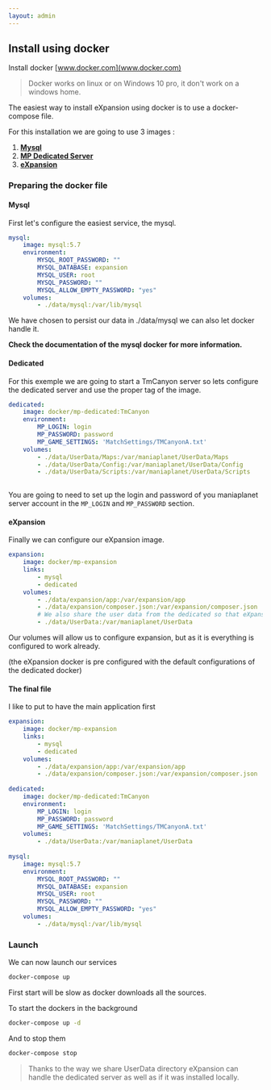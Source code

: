 ```yaml
---
layout: admin
---
```


## Install using docker

Install docker [www.docker.com](www.docker.com)

> Docker works on linux or on Windows 10 pro, it don't work on a windows home.

The easiest way to install eXpansion using docker is to use a docker-compose file. 

For this installation we are going to use 3 images : 
1. **[Mysql](https://hub.docker.com/_/mysql/)**
2. **[MP Dedicated Server](https://hub.docker.com/r/oliverde8/mp-dedicated/)**
3. **[eXpansion](https://hub.docker.com/r/oliverde8/mp-expansion/)**

### Preparing the docker file

#### Mysql

First let's configure the easiest service, the mysql. 

```yaml
mysql:
    image: mysql:5.7
    environment:
        MYSQL_ROOT_PASSWORD: ""
        MYSQL_DATABASE: expansion
        MYSQL_USER: root
        MYSQL_PASSWORD: ""
        MYSQL_ALLOW_EMPTY_PASSWORD: "yes"
    volumes:
        - ./data/mysql:/var/lib/mysql
```

We have chosen to persist our data in ./data/mysql we can also let docker handle it.

**Check the documentation of the mysql docker for more information.**

#### Dedicated

For this exemple we are going to start a TmCanyon server so lets configure the dedicated server and use the proper
tag of the image.

```yaml
dedicated:
    image: docker/mp-dedicated:TmCanyon
    environment:
        MP_LOGIN: login
        MP_PASSWORD: password
        MP_GAME_SETTINGS: 'MatchSettings/TMCanyonA.txt'
    volumes:
        - ./data/UserData/Maps:/var/maniaplanet/UserData/Maps
        - ./data/UserData/Config:/var/maniaplanet/UserData/Config
        - ./data/UserData/Scripts:/var/maniaplanet/UserData/Scripts
        
```

You are going to need to set up the login and password of you maniaplanet server account in 
the `MP_LOGIN` and `MP_PASSWORD` section.

#### eXpansion

Finally we can configure our eXpansion image. 

```yaml
expansion:
    image: docker/mp-expansion
    links:
        - mysql
        - dedicated
    volumes:
        - ./data/expansion/app:/var/expansion/app
        - ./data/expansion/composer.json:/var/expansion/composer.json
        # We also share the user data from the dedicated so that eXpansion can read & write in the files
        - ./data/UserData:/var/maniaplanet/UserData
```

Our volumes will allow us to configure expansion, but as it is everything is configured to work already. 

(the eXpansion docker is pre configured with the default configurations of the dedicated docker)

#### The final file

I like to put to have the main application first 

```yaml
expansion:
    image: docker/mp-expansion
    links:
        - mysql
        - dedicated
    volumes:
        - ./data/expansion/app:/var/expansion/app
        - ./data/expansion/composer.json:/var/expansion/composer.json
        
dedicated:
    image: docker/mp-dedicated:TmCanyon
    environment:
        MP_LOGIN: login
        MP_PASSWORD: password
        MP_GAME_SETTINGS: 'MatchSettings/TMCanyonA.txt'
    volumes:
        - ./data/UserData:/var/maniaplanet/UserData
        
mysql:
    image: mysql:5.7
    environment:
        MYSQL_ROOT_PASSWORD: ""
        MYSQL_DATABASE: expansion
        MYSQL_USER: root
        MYSQL_PASSWORD: ""
        MYSQL_ALLOW_EMPTY_PASSWORD: "yes"
    volumes:
        - ./data/mysql:/var/lib/mysql
```

### Launch 

We can now launch our services

```bash
docker-compose up
```

First start will be slow as docker downloads all the sources. 

To start the dockers in the background

```bash
docker-compose up -d
```

And to stop them 

```bash
docker-compose stop
```

> Thanks to the way we share UserData directory eXpansion can handle the dedicated server 
as well as if it was installed locally.
